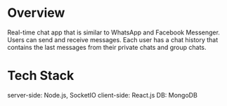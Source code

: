 # Overview
Real-time chat app that is similar to WhatsApp and Facebook Messenger. Users can send and receive messages. Each user has a chat history that contains the last messages from their private chats and group chats.

# Tech Stack

server-side: Node.js, SocketIO
client-side: React.js
DB: MongoDB
